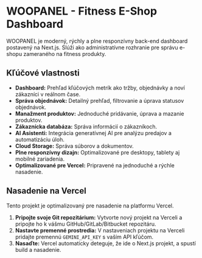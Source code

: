 # WOOPANEL - Fitness E-Shop Dashboard

WOOPANEL je moderný, rýchly a plne responzívny back-end dashboard postavený na Next.js. Slúži ako administratívne rozhranie pre správu e-shopu zameraného na fitness produkty.

## Kľúčové vlastnosti

- **Dashboard:** Prehľad kľúčových metrík ako tržby, objednávky a noví zákazníci v reálnom čase.
- **Správa objednávok:** Detailný prehľad, filtrovanie a úprava statusov objednávok.
- **Manažment produktov:** Jednoduché pridávanie, úprava a mazanie produktov.
- **Zákaznícka databáza:** Správa informácií o zákazníkoch.
- **AI Asistenti:** Integrácia generatívnej AI pre analýzu predajov a automatizáciu úloh.
- **Cloud Storage:** Správa súborov a dokumentov.
- **Plne responzívny dizajn:** Optimalizované pre desktopy, tablety aj mobilné zariadenia.
- **Optimalizované pre Vercel:** Pripravené na jednoduché a rýchle nasadenie.

## Nasadenie na Vercel

Tento projekt je optimalizovaný pre nasadenie na platformu Vercel.

1. **Pripojte svoje Git repozitárium:** Vytvorte nový projekt na Verceli a pripojte ho k vášmu GitHub/GitLab/Bitbucket repozitáru.
2. **Nastavte premenné prostredia:** V nastaveniach projektu na Verceli pridajte premennú `GEMINI_API_KEY` s vaším API kľúčom.
3. **Nasaďte:** Vercel automaticky deteguje, že ide o Next.js projekt, a spustí build a nasadenie.
